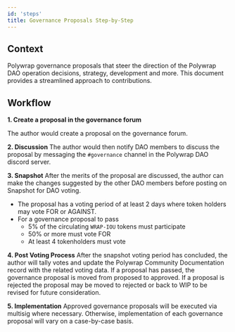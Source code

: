 ```yaml
---
id: 'steps'
title: Governance Proposals Step-by-Step
---
```


## Context

Polywrap governance proposals that steer the direction of the Polywrap DAO operation decisions, strategy, development and more. This document provides a streamlined approach to contributions.

## Workflow

**1. Create a proposal in the governance forum**

The author would create a proposal on the governance forum.

**2. Discussion**
The author would then notify DAO members to discuss the proposal by messaging the `#governance` channel in the Polywrap DAO discord server.

**3. Snapshot**
After the merits of the proposal are discussed, the author can make the changes suggested by the other DAO members before posting on Snapshot for DAO voting.

- The proposal has a voting period of at least 2 days where token holders may vote FOR or AGAINST.
- For a governance proposal to pass
  - 5% of the circulating `WRAP-IOU` tokens must participate
  - 50% or more must vote FOR
  - At least 4 tokenholders must vote

**4. Post Voting Process**
After the snapshot voting period has concluded, the author will tally votes and update the Polywrap Community Documentation record with the related voting data. If a proposal has passed, the governance proposal is moved from proposed to approved. If a proposal is rejected the proposal may be moved to rejected or back to WIP to be revised for future consideration.

**5. Implementation**
Approved governance proposals will be executed via multisig where necessary. Otherwise, implementation of each governance proposal will vary on a case-by-case basis.
